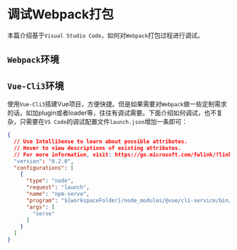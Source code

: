 # 调试Webpack打包

本篇介绍基于`Visual Studio Code`，如何对`Webpack`打包过程进行调试。

## `Webpack`环境



## `Vue-Cli3`环境

使用`Vue-Cli3`搭建Vue项目，方便快捷。但是如果需要对`Webpack`做一些定制需求的话，如加plugin或者loader等，往往有调试需要。下面介绍如何调试，也不复杂，只需要在`VS Code`的调试配置文件`launch.json`增加一条即可：

```json
{
  // Use IntelliSense to learn about possible attributes.
  // Hover to view descriptions of existing attributes.
  // For more information, visit: https://go.microsoft.com/fwlink/?linkid=830387
  "version": "0.2.0",
  "configurations": [
    {
      "type": "node",
      "request": "launch",
      "name": "npm-serve",
      "program": "${workspaceFolder}/node_modules/@vue/cli-service/bin/vue-cli-service.js",
      "args": [
        "serve"
      ]
    }
  ]
}
```


